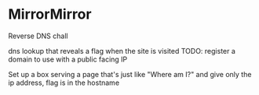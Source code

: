 # MirrorMirror

Reverse DNS chall

dns lookup that reveals a flag when the site is visited
TODO: register a domain to use with a public facing IP

Set up a box serving a page that's just like "Where am I?" and give only the ip address, flag is in the hostname
